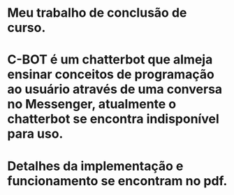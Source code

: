 # Meu trabalho de conclusão de curso.
# C-BOT é um chatterbot que almeja ensinar conceitos de programação ao usuário através de uma conversa no Messenger, atualmente o chatterbot se encontra indisponível para uso.

# Detalhes da implementação e funcionamento se encontram no pdf.
